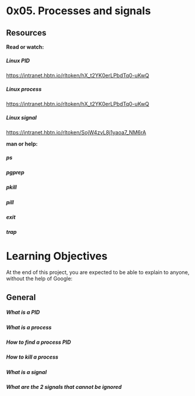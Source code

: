 # 0x05. Processes and signals

## Resources
<b>Read or watch:</b>

##### Linux PID
https://intranet.hbtn.io/rltoken/hX_t2YK0erLPbdTq0-uKwQ
##### Linux process
https://intranet.hbtn.io/rltoken/hX_t2YK0erLPbdTq0-uKwQ
##### Linux signal
https://intranet.hbtn.io/rltoken/SojW4zvL8j1yaoa7_NM6rA

<b>man or help:</b>

##### ps
##### pgprep
##### pkill
##### pill
##### exit
##### trap

# Learning Objectives
At the end of this project, you are expected to be able to explain to anyone, without the help of Google:

## General
##### What is a PID
##### What is a process
##### How to find a process PID
##### How to kill a process
##### What is a signal
##### What are the 2 signals that cannot be ignored
